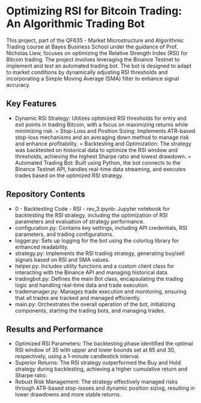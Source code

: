 # Optimizing RSI for Bitcoin Trading: An Algorithmic Trading Bot

This project, part of the QF635 - Market Microstructure and Algorithmic Trading course at Bayes Business School under the guidance of Prof. Nicholas Liew, focuses on optimizing the Relative Strength Index (RSI) for Bitcoin trading. The project involves leveraging the Binance Testnet to implement and test an automated trading bot. The bot is designed to adapt to market conditions by dynamically adjusting RSI thresholds and incorporating a Simple Moving Average (SMA) filter to enhance signal accuracy.

## Key Features
- Dynamic RSI Strategy: Utilizes optimized RSI thresholds for entry and exit points in trading Bitcoin, with a focus on maximizing returns while minimizing risk.
= Stop-Loss and Position Sizing: Implements ATR-based stop-loss mechanisms and an averaging down method to manage risk and enhance profitability.
= Backtesting and Optimization: The strategy was backtested on historical data to optimize the RSI window and thresholds, achieving the highest Sharpe ratio and lowest drawdown.
= Automated Trading Bot: Built using Python, the bot connects to the Binance Testnet API, handles real-time data streaming, and executes trades based on the optimized RSI strategy.

## Repository Contents
- 0 - Backtesting Code - RSI - rev_3.ipynb: Jupyter notebook for backtesting the RSI strategy, including the optimization of RSI parameters and evaluation of strategy performance.
- configuration.py: Contains key settings, including API credentials, RSI parameters, and trading configurations.
- logger.py: Sets up logging for the bot using the colorlog library for enhanced readability.
- strategy.py: Implements the RSI trading strategy, generating buy/sell signals based on RSI and SMA values.
- helper.py: Includes utility functions and a custom client class for interacting with the Binance API and managing historical data.
- tradingbot.py: Defines the main Bot class, encapsulating the trading logic and handling real-time data and trade execution.
- trademanager.py: Manages trade execution and monitoring, ensuring that all trades are tracked and managed efficiently.
- main.py: Orchestrates the overall operation of the bot, initializing components, starting the trading bots, and managing trades.

## Results and Performance
- Optimized RSI Parameters: The backtesting phase identified the optimal RSI window of 35 with upper and lower bounds set at 85 and 30, respectively, using a 1-minute candlestick interval.
- Superior Returns: The RSI strategy outperformed the Buy and Hold strategy during backtesting, achieving a higher cumulative return and Sharpe ratio.
- Robust Risk Management: The strategy effectively managed risks through ATR-based stop-losses and dynamic position sizing, resulting in lower drawdowns and more stable returns.
